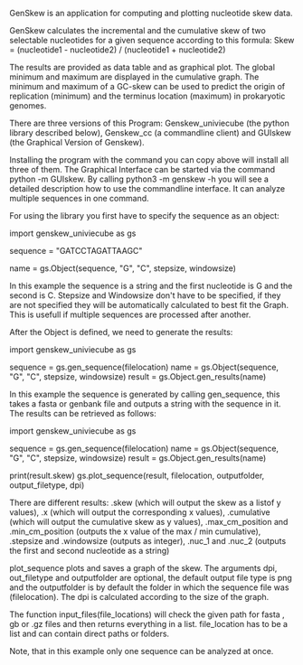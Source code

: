 GenSkew is an application for computing and plotting nucleotide skew data.

GenSkew calculates the incremental and the cumulative skew of two selectable nucleotides for a given sequence according to this formula:
Skew = (nucleotide1 - nucleotide2) / (nucleotide1 + nucleotide2)

The results are provided as data table and as graphical plot. The global minimum and maximum are displayed in the cumulative graph. The minimum and maximum of a GC-skew can be used to predict the origin of replication (minimum) and the terminus location (maximum) in prokaryotic genomes.

There are three versions of this Program: Genskew_univiecube (the python library described below), Genskew_cc (a commandline client) and GUIskew (the Graphical Version of Genskew). 

Installing the program with the command you can copy above will install all three of them. The Graphical Interface can be started via the command python -m GUIskew. By calling python3 -m genskew -h you will see a detailed description how to use the commandline interface. It can analyze multiple sequences in one command.

For using the library you first have to specify the sequence as an object: 

import genskew_univiecube as gs

sequence = "GATCCTAGATTAAGC"

name = gs.Object(sequence, "G", "C", stepsize, windowsize)

In this example the sequence is a string and the first nucleotide is G and the second is C. Stepsize and Windowsize don't have to be specified, if they are not specified they will be automatically calculated to best fit the Graph. This is usefull if multiple sequences are processed after another.

After the Object is defined, we need to generate the results:

import genskew_univiecube as gs


sequence = gs.gen_sequence(filelocation)
name = gs.Object(sequence, "G", "C", stepsize, windowsize)
result = gs.Object.gen_results(name)

In this example the sequence is generated by calling gen_sequence, this takes a fasta or genbank file and outputs a string with the sequence in it.
The results can be retrieved as follows:

import genskew_univiecube as gs


sequence = gs.gen_sequence(filelocation)
name = gs.Object(sequence, "G", "C", stepsize, windowsize)
result = gs.Object.gen_results(name)

print(result.skew)
gs.plot_sequence(result, filelocation, outputfolder, output_filetype, dpi)

There are different results: .skew (which will output the skew as a listof y values), .x (which will output the corresponding x values), .cumulative (which will output the cumulative skew as y values), .max_cm_position and .min_cm_position (outputs the x value of the max / min cumulative), .stepsize and .windowsize (outputs as integer), .nuc_1 and .nuc_2 (outputs the first and second nucleotide as a string)

plot_sequence plots and saves a graph of the skew. The arguments dpi, out_filetype and outputfolder are optional, the default output file type is png and the outputfolder is by default the folder in which the sequence file was (filelocation). The dpi is calculated according to the size of the graph.

The function input_files(file_locations) will check the given path for fasta , gb or .gz files and then returns everything in a list. file_location has to be a list and can contain direct paths or folders.

Note, that in this example only one sequence can be analyzed at once.

